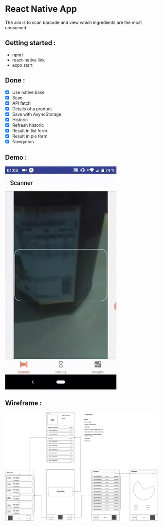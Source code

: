# React Native App

The aim is to scan barcode and view which ingredients are the most consumed.

## Getting started :

- npm i 
- react-native link
- expo start

## Done : 

- [x] Use native base
- [x] Scan
- [x] API fetch
- [x] Details of a product
- [x] Save with AsyncStorage
- [x] Historic
- [x] Refresh historic
- [x] Result in list form
- [x] Result in pie form 
- [x] Navigation 

## Demo : 

![Demo gif](https://github.com/TimPrd/TD_React_Native/blob/master/demo.gif)


## Wireframe :

![Wireframe png](https://github.com/TimPrd/TD_React_Native/blob/master/wireframe.png)

